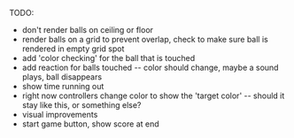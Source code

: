 TODO:

* don't render balls on ceiling or floor
* render balls on a grid to prevent overlap, check to make sure ball is rendered in empty grid spot
* add 'color checking' for the ball that is touched
* add reaction for balls touched -- color should change, maybe a sound plays, ball disappears
* show time running out
* right now controllers change color to show the 'target color' -- should it stay like this, or something else?
* visual improvements
* start game button, show score at end
